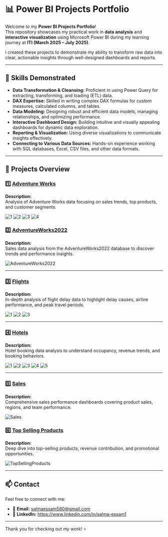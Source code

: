 # 📊 Power BI Projects Portfolio

Welcome to my **Power BI Projects Portfolio**!  
This repository showcases my practical work in **data analysis** and **interactive visualization** using Microsoft Power BI during my learning journey at **ITI (March 2025 – July 2025)**.

I created these projects to demonstrate my ability to transform raw data into clear, actionable insights through well-designed dashboards and reports.

---

## 🚀 **Skills Demonstrated**

- **Data Transformation & Cleansing:** Proficient in using Power Query for extracting, transforming, and loading (ETL) data.
- **DAX Expertise:** Skilled in writing complex DAX formulas for custom measures, calculated columns, and tables.
- **Data Modeling:** Designing robust and efficient data models, managing relationships, and optimizing performance.
- **Interactive Dashboard Design:** Building intuitive and visually appealing dashboards for dynamic data exploration.
- **Reporting & Visualization:** Using diverse visualizations to communicate insights effectively.
- **Connecting to Various Data Sources:** Hands-on experience working with SQL databases, Excel, CSV files, and other data formats.

---

## 📂 **Projects Overview**

### 1️⃣ [Adventure Works](./Adventure%20Works)
**Description:**  
Analysis of Adventure Works data focusing on sales trends, top products, and customer segments.

![1](https://github.com/user-attachments/assets/afca5555-9274-47e4-abab-d7e4929e73f6)
![2](https://github.com/user-attachments/assets/e458e19f-8212-42db-a32b-b2bed2fce4bf)
![3](https://github.com/user-attachments/assets/dc554ea0-0f88-49be-a3b9-9c9d3758dfda)
![4](https://github.com/user-attachments/assets/f302a93c-bc4f-4b2c-a79e-88cc1bbce7ae)

### 2️⃣ [AdventureWorks2022](./AdventureWorks2022)
**Description:**  
Sales data analysis from the AdventureWorks2022 database to discover trends and performance insights.

![AdventureWorks2022](https://github.com/user-attachments/assets/9a049e28-97c8-41f4-abc3-5375ddb95f05)

---

### 3️⃣ [Flights](./Flights)
**Description:**  
In-depth analysis of flight delay data to highlight delay causes, airline performance, and peak travel periods.

![1](https://github.com/user-attachments/assets/db7d04fe-7d79-4ea6-a374-93fb823c5ce7)
![2](https://github.com/user-attachments/assets/dc76b763-94fc-42e0-83eb-e7915215e031)
![3](https://github.com/user-attachments/assets/a8ae78e3-bebd-4d24-97d4-32de0928a077)

---

### 4️⃣ [Hotels](./Hotels)
**Description:**  
Hotel booking data analysis to understand occupancy, revenue trends, and booking behaviors.

![1](https://github.com/user-attachments/assets/6e580d8f-fda8-4618-8c77-6143ee24d41b)
![2](https://github.com/user-attachments/assets/50027986-cd6a-4fd6-aa46-9c87acadafcc)
![3](https://github.com/user-attachments/assets/6746449f-58bb-4cca-b9ff-e216976f3e2e)
![4](https://github.com/user-attachments/assets/985aeebe-6d24-4b18-8ba8-8bf2f1a62336)
![5](https://github.com/user-attachments/assets/9d6d2de3-741c-4662-93b5-6de9f69681f3)


---

### 5️⃣ [Sales](./Sales)
**Description:**  
Comprehensive sales performance dashboards covering product sales, regions, and team performance.

![Sales](https://github.com/user-attachments/assets/70b5053a-9a5e-41c3-8b93-af8a9392b2a5)


### 6️⃣ [Top Selling Products](./Top_Selling_Products)
**Description:**  
Deep dive into top-selling products, revenue contribution, and promotional opportunities.

![TopSellingProducts](https://github.com/user-attachments/assets/a8d9aff6-7f52-4b81-88c1-b5b44bdce838)

---

## 📫 **Contact**

Feel free to connect with me:  
- 📧 **Email:** salmaessam580@gmail.com  
- 💼 **LinkedIn:** https://www.linkedin.com/in/salma-essam1

---

Thank you for checking out my work! ⭐

